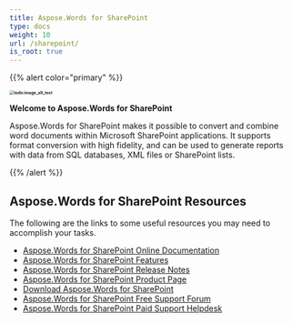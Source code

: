 ```yaml
---
title: Aspose.Words for SharePoint
type: docs
weight: 10
url: /sharepoint/
is_root: true
---
```


{{% alert color="primary" %}} 

**<img src="aspose_words-for-sharepoint.png" alt="todo:image_alt_text" style="zoom: 50%;" />**

**Welcome to Aspose.Words for SharePoint**

Aspose.Words for SharePoint makes it possible to convert and combine word documents within Microsoft SharePoint applications. It supports format conversion with high fidelity, and can be used to generate reports with data from SQL databases, XML files or SharePoint lists.

{{% /alert %}} 

## Aspose.Words for SharePoint Resources

The following are the links to some useful resources you may need to accomplish your tasks.

- [Aspose.Words for SharePoint Online Documentation](/words/sharepoint/)
- [Aspose.Words for SharePoint Features](/words/sharepoint/features/)
- [Aspose.Words for SharePoint Release Notes](/words/sharepoint/release-notes/)
- [Aspose.Words for SharePoint Product Page](https://products.aspose.com/words/sharepoint)
- [Download Aspose.Words for SharePoint](https://downloads.aspose.com/words/sharepoint)
- [Aspose.Words for SharePoint Free Support Forum](https://forum.aspose.com/c/words)
- [Aspose.Words for SharePoint Paid Support Helpdesk](https://helpdesk.aspose.com/)
